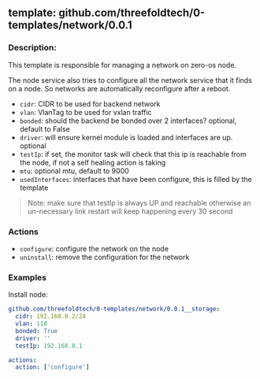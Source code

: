 ## template: github.com/threefoldtech/0-templates/network/0.0.1

### Description:
This template is responsible for managing a network on zero-os node.

The node service also tries to configure all the network service that it finds on a node.
So networks are automatically reconfigure after a reboot.


- `cidr`: CIDR to be used for backend network
- `vlan`: VlanTag to be used for vxlan traffic
- `bonded`: should the backend be bonded over 2 interfaces? optional, default to False
- `driver`: will ensure kernel module is loaded and interfaces are up. optional
- `testIp`: if set, the monitor task will check that this ip is reachable from the node, if not a self healing action is taking
- `mtu`: optional mtu, default to 9000
- `usedInterfaces`: interfaces that have been configure, this is filled by the template

> Note: make sure that testIp is always UP and reachable otherwise an un-necessary link restart will keep happening every 30 second

### Actions
- `configure`: configure the network on the node
- `uninstall`: remove the configuration for the network


### Examples

Install node:
```yaml
github.com/threefoldtech/0-templates/network/0.0.1__storage:
  cidr: 192.168.0.2/24
  vlan: 110
  bonded: True
  driver: ''
  testIp: 192.168.0.1

actions:
  action: ['configure']
```